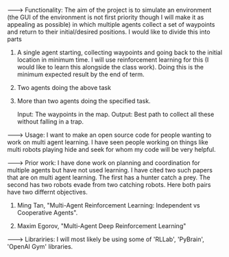 --->  Functionality: The aim of the project is to simulate an environment (the GUI of the environment is not first priority though I will make it as appealing as possible) in which multiple agents collect a set of waypoints and return to their initial/desired positions. I would like to divide this into parts 

1) A single agent starting, collecting waypoints and going back to the initial location in minimum time. I will use reinforcement learning for this (I would like to learn this alongside the class work). Doing this is the minimum expected result by the end of term.  

2) Two agents doing the above task

3) More than two agents doing the specified task.

	Input: The waypoints in the map.
	Output: Best path to collect all these without falling in a trap.

--->  Usage: I want to make an open source code for people wanting to work on multi agent learning. I have seen people working on things like multi robots playing hide and seek for whom my code will be very helpful.

--->  Prior work: I have done work on planning and coordination for multiple agents but have not used learning. I have cited two such papers that are on multi agent learning. The first has a hunter catch a prey. The second has two robots evade from two catching robots. Here both pairs have two differnt objectives.

1) Ming Tan, "Multi-Agent Reinforcement Learning: Independent vs Cooperative Agents".

2) Maxim Egorov, "Multi-Agent Deep Reinforcement Learning"

--->  Librariries: I will most likely be using some of 'RLLab', 'PyBrain', 'OpenAI Gym' libraries.



	
